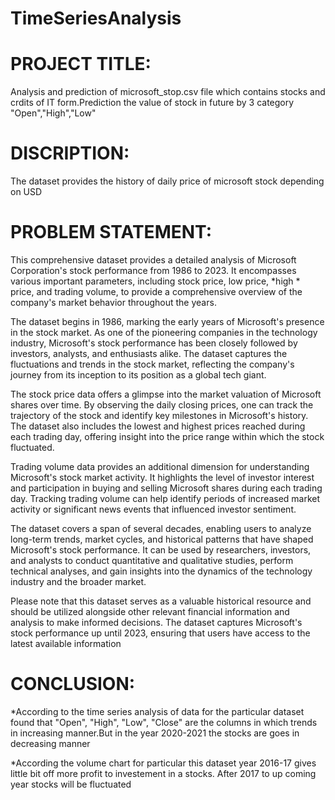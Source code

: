 # TimeSeriesAnalysis
# PROJECT TITLE:
Analysis and prediction of microsoft_stop.csv file which contains stocks and crdits of IT form.Prediction the value of stock in future by 3 category "Open","High","Low"
# DISCRIPTION:
The dataset provides the history of daily price of microsoft stock depending on USD
# PROBLEM STATEMENT:
This comprehensive dataset provides a detailed analysis of Microsoft Corporation's stock performance from 1986 to 2023. It encompasses various important parameters, including stock price, low price, *high * price, and trading volume, to provide a comprehensive overview of the company's market behavior throughout the years.

The dataset begins in 1986, marking the early years of Microsoft's presence in the stock market. As one of the pioneering companies in the technology industry, Microsoft's stock performance has been closely followed by investors, analysts, and enthusiasts alike. The dataset captures the fluctuations and trends in the stock market, reflecting the company's journey from its inception to its position as a global tech giant.

The stock price data offers a glimpse into the market valuation of Microsoft shares over time. By observing the daily closing prices, one can track the trajectory of the stock and identify key milestones in Microsoft's history. The dataset also includes the lowest and highest prices reached during each trading day, offering insight into the price range within which the stock fluctuated.

Trading volume data provides an additional dimension for understanding Microsoft's stock market activity. It highlights the level of investor interest and participation in buying and selling Microsoft shares during each trading day. Tracking trading volume can help identify periods of increased market activity or significant news events that influenced investor sentiment.

The dataset covers a span of several decades, enabling users to analyze long-term trends, market cycles, and historical patterns that have shaped Microsoft's stock performance. It can be used by researchers, investors, and analysts to conduct quantitative and qualitative studies, perform technical analyses, and gain insights into the dynamics of the technology industry and the broader market.

Please note that this dataset serves as a valuable historical resource and should be utilized alongside other relevant financial information and analysis to make informed decisions. The dataset captures Microsoft's stock performance up until 2023, ensuring that users have access to the latest available information
# CONCLUSION:
*According to the time series analysis of data for the particular dataset found that "Open", "High", "Low", "Close" are the columns in which trends in increasing manner.But in the year 2020-2021 the stocks are goes in decreasing manner

*According the volume chart for particular this dataset year 2016-17 gives little bit off more profit to investement in a stocks.
After 2017 to up coming year stocks will be fluctuated

